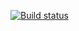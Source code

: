 [![Build status](https://ci.appveyor.com/api/projects/status/lnxgeqqc5h8365h2?svg=true)](https://ci.appveyor.com/project/alexpqa27/api-ci)